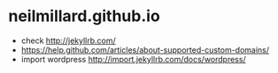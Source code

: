 # neilmillard.github.io
* check http://jekyllrb.com/
* https://help.github.com/articles/about-supported-custom-domains/
* import wordpress http://import.jekyllrb.com/docs/wordpress/
